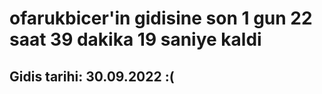 # ofarukbicer'in gidisine son 1 gun 22 saat 39 dakika 19 saniye kaldi

## Gidis tarihi: 30.09.2022 :(
